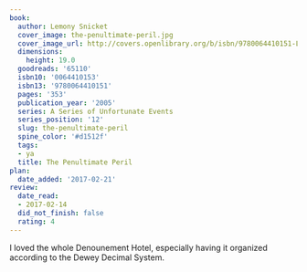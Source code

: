 ```yaml
---
book:
  author: Lemony Snicket
  cover_image: the-penultimate-peril.jpg
  cover_image_url: http://covers.openlibrary.org/b/isbn/9780064410151-L.jpg
  dimensions:
    height: 19.0
  goodreads: '65110'
  isbn10: '0064410153'
  isbn13: '9780064410151'
  pages: '353'
  publication_year: '2005'
  series: A Series of Unfortunate Events
  series_position: '12'
  slug: the-penultimate-peril
  spine_color: '#d1512f'
  tags:
  - ya
  title: The Penultimate Peril
plan:
  date_added: '2017-02-21'
review:
  date_read:
  - 2017-02-14
  did_not_finish: false
  rating: 4
---
```


I loved the whole Denounement Hotel, especially having it organized according to the Dewey Decimal System.
